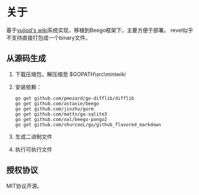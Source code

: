 关于
===

基于[yujiod's wiki](https://github.com/yujiod/wiki)系统实现，移植到Beego框架下，主要方便于部署。 revel似乎不支持直接打包成一个binary文件。

从源码生成
---

1. 下载压缩包，解压缩至 $GOPATH\src\miniwiki

2. 安装依赖：

    ```
    go get github.com/pmezard/go-difflib/difflib
    go get github.com/astaxie/beego
    go get github.com/jinzhu/gorm
    go get github.com/mattn/go-sqlite3
    go get github.com/oal/beego-pongo2
    go get github.com/shurcooL/go/github_flavored_markdown
    ```
3. 生成二进制文件
4. 执行可执行文件

授权协议
---
MIT协议开源。